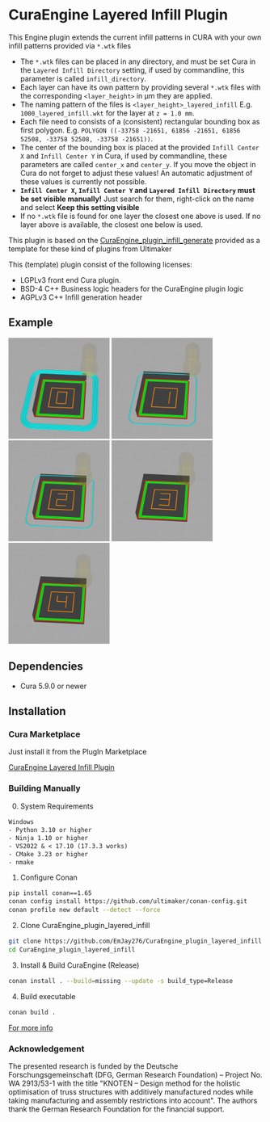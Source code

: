 # CuraEngine Layered Infill Plugin

This Engine plugin extends the current infill patterns in CURA with your own infill patterns provided via `*.wtk` files

- The `*.wtk` files can be placed in any directory, and must be set Cura in the `Layered Infill Directory` setting, if
  used by commandline, this parameter is called `infill_directory`.
- Each layer can have its own pattern by providing several `*.wtk` files with the corresponding `<layer_height>` in µm
  they are applied.
- The naming pattern of the files is `<layer_height>_layered_infill` E.g. `1000_layered_infill.wkt` for the layer
  at `z = 1.0 mm`.
- Each file need to consists of a (consistent) rectangular bounding box as first polygon.
  E.g. `POLYGON ((-33758 -21651, 61856 -21651, 61856 52508, -33758 52508, -33758 -21651))`.
- The center of the bounding box is placed at the provided `Infill Center X` and `Infill Center Y` in Cura, if used by
  commandline, these parameters are called `center_x` and `center_y`. If you move the object in Cura do not forget to
  adjust these values! An automatic adjustment of these values is currently not possible.
- **`Infill Center X`, `Infill Center Y` and `Layered Infill Directory` must be set visible manually!** Just search for
  them, right-click on the name and select **Keep this setting visible**
- If no `*.wtk` file is found for one layer the closest one above is used. If no layer above is available, the closest
  one below is used.

This plugin is based on
the [CuraEngine_plugin_infill_generate](https://github.com/Ultimaker/CuraEngine_plugin_infill_generate) provided as a
template for these kind of plugins from Ultimaker

This (template) plugin consist of the following licenses:

- LGPLv3 front end Cura plugin.
- BSD-4 C++ Business logic headers for the CuraEngine plugin logic
- AGPLv3 C++ Infill generation header

## Example

<img src="/images/0_layer.png" width="200"> <img src="/images/1_layer.png" width="200"> <img src="/images/2_layer.png" width="200"> <img src="/images/3_layer.png" width="200"> <img src="/images/4_layer.png" width="200">

## Dependencies

- Cura 5.9.0 or newer

## Installation

### Cura Marketplace

Just install it from the PlugIn Marketplace

[CuraEngine Layered Infill Plugin](https://marketplace.ultimaker.com/app/cura/plugins/EmJay276/CuraEngineLayeredInfill)

### Building Manually

0. System Requirements

```
Windows
- Python 3.10 or higher
- Ninja 1.10 or higher
- VS2022 & < 17.10 (17.3.3 works)
- CMake 3.23 or higher
- nmake
```

1. Configure Conan

```bash
pip install conan==1.65
conan config install https://github.com/ultimaker/conan-config.git
conan profile new default --detect --force
```

2. Clone CuraEngine_plugin_layered_infill

```bash
git clone https://github.com/EmJay276/CuraEngine_plugin_layered_infill CuraEngine_plugin_layered_infill
cd CuraEngine_plugin_layered_infill
```

3. Install & Build CuraEngine (Release)

```bash
conan install . --build=missing --update -s build_type=Release
```

4. Build executable

```bash
conan build .
```

[For more info](https://github.com/Ultimaker/CuraEngine/wiki/Building-CuraEngine-From-Source)

### Acknowledgement

The presented research is funded by the Deutsche Forschungsgemeinschaft (DFG, German Research Foundation) – Project No.
WA 2913/53-1 with the title "KNOTEN – Design method for the holistic optimisation of truss structures with additively
manufactured nodes while taking manufacturing and assembly restrictions into account". The authors thank the German
Research Foundation for the financial support.